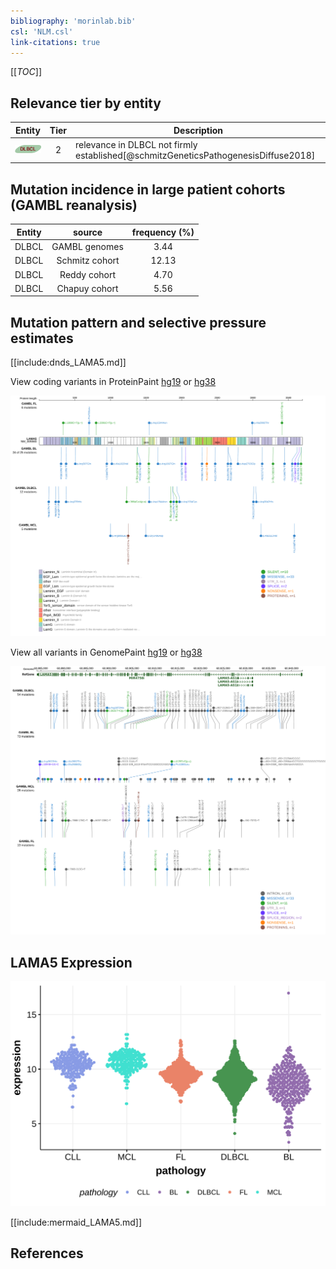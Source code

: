 ```yaml
---
bibliography: 'morinlab.bib'
csl: 'NLM.csl'
link-citations: true
---
```

[[_TOC_]]


## Relevance tier by entity

|Entity|Tier|Description                              |
|:------:|:----:|-----------------------------------------|
|![DLBCL](images/icons/DLBCL_tier2.png) |2   |relevance in DLBCL not firmly established[@schmitzGeneticsPathogenesisDiffuse2018]|

## Mutation incidence in large patient cohorts (GAMBL reanalysis)

|Entity|source        |frequency (%)|
|:------:|:--------------:|:-------------:|
|DLBCL |GAMBL genomes | 3.44        |
|DLBCL |Schmitz cohort|12.13        |
|DLBCL |Reddy cohort  | 4.70        |
|DLBCL |Chapuy cohort | 5.56        |

## Mutation pattern and selective pressure estimates

[[include:dnds_LAMA5.md]]




View coding variants in ProteinPaint [hg19](https://morinlab.github.io/LLMPP/GAMBL/LAMA5_protein.html)  or [hg38](https://morinlab.github.io/LLMPP/GAMBL/LAMA5_protein_hg38.html)

![](images/proteinpaint/LAMA5_NM_005560.svg)

View all variants in GenomePaint [hg19](https://morinlab.github.io/LLMPP/GAMBL/LAMA5.html)  or [hg38](https://morinlab.github.io/LLMPP/GAMBL/LAMA5_hg38.html)

![](images/proteinpaint/LAMA5.svg)

## LAMA5 Expression
![](images/gene_expression/LAMA5_by_pathology.svg)
<!-- ORIGIN: schmitzGeneticsPathogenesisDiffuse2018a -->
<!-- DLBCL: schmitzGeneticsPathogenesisDiffuse2018a -->

[[include:mermaid_LAMA5.md]]

## References
